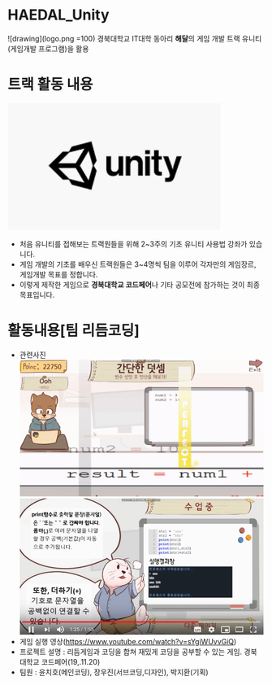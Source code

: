 # HAEDAL_Unity
![drawing](logo.png =100)
경북대학교 IT대학 동아리 **해달**의 게임 개발 트랙
유니티(게임개발 프로그램)을 활용

# 트랙 활동 내용
![로고](Unity.PNG)
 * 처음 유니티를 접해보는 트랙원들을 위해 2~3주의 기초 유니티 사용법 강좌가 있습니다.
 * 게임 개발의 기초를 배우신 트랙원들은 3~4명씩 팀을 이루어 각자만의 게임장르, 게임개발 목표를 정합니다.
 * 이렇게 제작한 게임으로 **경북대학교 코드페어**나 기타 공모전에 참가하는 것이 최종 목표입니다.

# 활동내용[팀 리듬코딩]
 * 관련사진
 ![로고](rc1.PNG)![로고](rc2.PNG)
 * 게임 실행 영상(https://www.youtube.com/watch?v=sYgiWUvvGiQ)
 * 프로젝트 설명 : 리듬게임과 코딩을 합쳐 재밌게 코딩을 공부할 수 있는 게임.
 경북대학교 코드페어(19,.11.20) 
 * 팀원 : 윤치호(메인코딩), 장우진(서브코딩,디자인), 박지환(기획)
 

